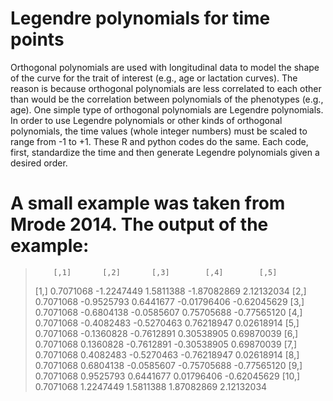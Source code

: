 # Legendre polynomials for time points
Orthogonal polynomials are used with longitudinal data to model the shape of the curve for the trait of interest (e.g., age or lactation curves). The reason is because orthogonal polynomials are less correlated to each other than would be the correlation between polynomials of the phenotypes (e.g., age). One simple type of orthogonal polynomials are Legendre polynomials. In order to use Legendre polynomials or other kinds of orthogonal polynomials, the time values (whole integer numbers) must be scaled to range from -1 to +1. These R and python codes do the same. Each code, first, standardize the time and then generate Legendre polynomials given a desired order.  


# A small example was taken from Mrode 2014. The output of the example:

>         [,1]       [,2]       [,3]        [,4]        [,5]
> [1,]  0.7071068 -1.2247449  1.5811388 -1.87082869  2.12132034
[2,]  0.7071068 -0.9525793  0.6441677 -0.01796406 -0.62045629
[3,]  0.7071068 -0.6804138 -0.0585607  0.75705688 -0.77565120
[4,]  0.7071068 -0.4082483 -0.5270463  0.76218947  0.02618914
[5,]  0.7071068 -0.1360828 -0.7612891  0.30538905  0.69870039
[6,]  0.7071068  0.1360828 -0.7612891 -0.30538905  0.69870039
[7,]  0.7071068  0.4082483 -0.5270463 -0.76218947  0.02618914
[8,]  0.7071068  0.6804138 -0.0585607 -0.75705688 -0.77565120
[9,]  0.7071068  0.9525793  0.6441677  0.01796406 -0.62045629
[10,] 0.7071068  1.2247449  1.5811388  1.87082869  2.12132034
